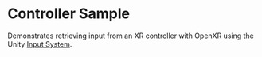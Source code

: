 # Controller Sample

Demonstrates retrieving input from an XR controller with OpenXR using the Unity [Input System](https://docs.unity3d.com/Packages/com.unity.inputsystem@latest/).  
